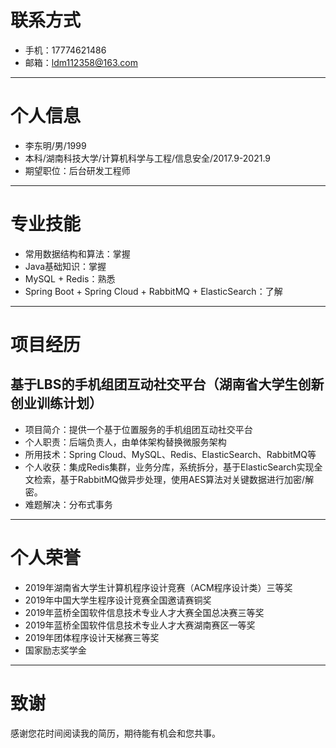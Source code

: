 # 联系方式
- 手机：17774621486
- 邮箱：ldm112358@163.com
---
# 个人信息
- 李东明/男/1999
- 本科/湖南科技大学/计算机科学与工程/信息安全/2017.9-2021.9
- 期望职位：后台研发工程师
---
# 专业技能
- 常用数据结构和算法：掌握
- Java基础知识：掌握
- MySQL + Redis：熟悉
- Spring Boot + Spring Cloud + RabbitMQ + ElasticSearch：了解
---
# 项目经历
## 基于LBS的手机组团互动社交平台（湖南省大学生创新创业训练计划）
- 项目简介：提供一个基于位置服务的手机组团互动社交平台
- 个人职责：后端负责人，由单体架构替换微服务架构
- 所用技术：Spring Cloud、MySQL、Redis、ElasticSearch、RabbitMQ等
- 个人收获：集成Redis集群，业务分库，系统拆分，基于ElasticSearch实现全文检索，基于RabbitMQ做异步处理，使用AES算法对关键数据进行加密/解密。
- 难题解决：分布式事务
---
# 个人荣誉
- 2019年湖南省大学生计算机程序设计竞赛（ACM程序设计类）三等奖
- 2019年中国大学生程序设计竞赛全国邀请赛铜奖
- 2019年蓝桥全国软件信息技术专业人才大赛全国总决赛三等奖
- 2019年蓝桥全国软件信息技术专业人才大赛湖南赛区一等奖
- 2019年团体程序设计天梯赛三等奖
- 国家励志奖学金
---
# 致谢
感谢您花时间阅读我的简历，期待能有机会和您共事。
